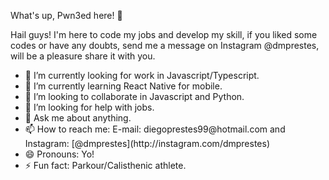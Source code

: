 
<div>
  <p>What's up, Pwn3ed here! 👋</p>
  <p>Hail guys! I'm here to code my jobs and develop my skill, if you liked some codes or have any doubts, send me a message on Instagram @dmprestes, will be a pleasure share it with you.</p>

  <ul>
    <li>🔭 I’m currently looking for work in Javascript/Typescript.</li>
    <li>🌱 I’m currently learning React Native for mobile.</li>
    <li>👯 I’m looking to collaborate in Javascript and Python.</li>
    <li>🤔 I’m looking for help with jobs.</li>
    <li>💬 Ask me about anything.</li>
    <li>📫 How to reach me: E-mail: diegoprestes99@hotmail.com and Instagram: [@dmprestes](http://instagram.com/dmprestes)</li>
    <li>😄 Pronouns: Yo!</li>
    <li>⚡ Fun fact: Parkour/Calisthenic athlete.</li>
  </ul>
  
</div>

